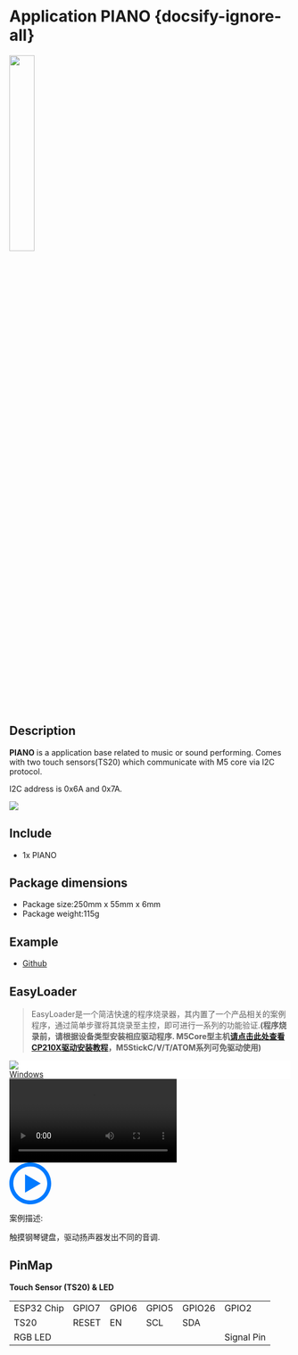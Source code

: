 # Application PIANO {docsify-ignore-all}

<img src="assets/img/product_pics/app/app_piano_01.png" width="30%" height="30%">


## Description

**PIANO** is a application base related to music or sound performing. Comes with two touch sensors(TS20) which communicate with M5 core via I2C protocol.

I2C address is 0x6A and 0x7A.

<img src="assets/img/product_pics/app/app_piano_02.png">

## Include

- 1x PIANO

## Package dimensions
- Package size:250mm x 55mm x 6mm
- Package weight:115g

## Example

- [Github](https://github.com/m5stack/M5-ProductExampleCodes/blob/master/App/PIANO/Arduino/M5PIANO/M5PIANO.ino)

## EasyLoader

>EasyLoader是一个简洁快速的程序烧录器，其内置了一个产品相关的案例程序，通过简单步骤将其烧录至主控，即可进行一系列的功能验证.**(程序烧录前，请根据设备类型安装相应驱动程序. M5Core型主机[请点击此处查看CP210X驱动安装教程](zh_CN/arduino/arduino_development?id=安装串口驱动)，M5StickC/V/T/ATOM系列可免驱动使用)**

<div class="easyloader-box">
    <div style="background-color:white;">
        <div><img src="https://m5stack.oss-cn-shenzhen.aliyuncs.com/image/easyloader_intro.jpg"></div>
        <div class="easyloader-btn">
            <a href="https://m5stack.oss-cn-shenzhen.aliyuncs.com/EasyLoader/Windows/APPLICATION/EasyLoader_PIANO_APPLICATION.exe">Windows</a>
            <!-- <a>Linux</a>
            <a>MacOS</a> -->
        </div>
    </div>
    <div>
        <video id="example_video" controls>
            <source src="https://m5stack.oss-cn-shenzhen.aliyuncs.com/video/Product_example_video/App/PIANO.mp4" type="video/mp4">
        </video>
        <div class="easyloader-mask">
        <a>
            <svg id="play-btn" t="1583228776634" class="icon" viewBox="0 0 1024 1024" version="1.1" xmlns="http://www.w3.org/2000/svg" p-id="4152" width="75" height="75"><path d="M512 0C229.216 0 0 229.216 0 512s229.216 512 512 512 512-229.216 512-512S794.784 0 512 0z m0 928C282.24 928 96 741.76 96 512S282.24 96 512 96s416 186.24 416 416-186.24 416-416 416zM384 288l384 224-384 224z" p-id="4153" fill="#007aff"></path></svg></a>
            <p>案例描述:</p>
            <p>触摸钢琴键盘，驱动扬声器发出不同的音调.</p>
        </div>
    </div>
</div>


## PinMap

**Touch Sensor (TS20) & LED**

<table>
 <tr><td>ESP32 Chip</td><td>GPIO7</td><td>GPIO6</td><td>GPIO5</td><td>GPIO26</td><td>GPIO2</td></tr>
 <tr><td>TS20</td><td>RESET</td><td>EN</td><td>SCL</td><td>SDA</td></tr>
 <tr><td>RGB LED</td><td> </td><td> </td><td> </td><td> </td><td>Signal Pin</td></tr>
</table>


<script>

   var purchase_link = 'https://m5stack.com/collections/m5-application/products/acrylic-piano-board-with-rgb-led';

   anchor_search(purchase_link);
   scrollFunc();

</script>